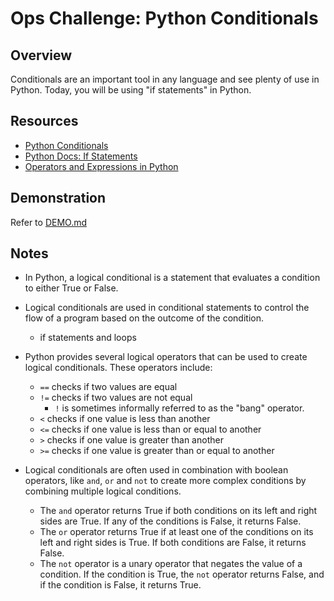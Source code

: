 # Ops Challenge: Python Conditionals

## Overview

Conditionals are an important tool in any language and see plenty of use in Python. Today, you will be using "if statements" in Python.

## Resources

- [Python Conditionals](https://realpython.com/python-conditional-statements/)
- [Python Docs: If Statements](https://docs.python.org/3/tutorial/controlflow.html)
- [Operators and Expressions in Python](https://realpython.com/python-operators-expressions/)

## Demonstration

Refer to [DEMO.md](DEMO.md)

## Notes

- In Python, a logical conditional is a statement that evaluates a condition to either True or False.
- Logical conditionals are used in conditional statements to control the flow of a program based on the outcome of the condition.
  - if statements and loops
- Python provides several logical operators that can be used to create logical conditionals. These operators include:
  - `==` checks if two values are equal
  - `!=` checks if two values are not equal
    - `!` is sometimes informally referred to as the "bang" operator.
  - `<` checks if one value is less than another
  - `<=` checks if one value is less than or equal to another
  - `>` checks if one value is greater than another
  - `>=` checks if one value is greater than or equal to another

- Logical conditionals are often used in combination with boolean operators, like `and`, `or` and `not` to create more complex conditions by combining multiple logical conditions.
  - The `and` operator returns True if both conditions on its left and right sides are True. If any of the conditions is False, it returns False.
  - The `or` operator returns True if at least one of the conditions on its left and right sides is True. If both conditions are False, it returns False.
  - The `not` operator is a unary operator that negates the value of a condition. If the condition is True, the `not` operator returns False, and if the condition is False, it returns True.